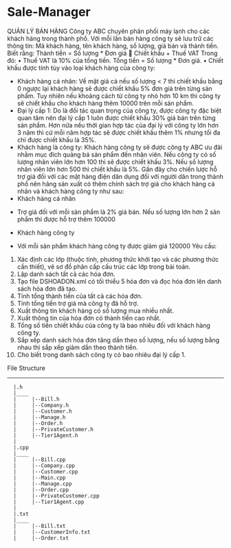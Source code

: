 # Sale-Manager

QUẢN LÝ BÁN HÀNG 
Công ty ABC chuyên phân phối máy lạnh cho các khách hàng trong thành phố. Với mỗi lần bán hàng công ty sẽ lưu trữ các thông tin: Mã khách hàng, tên khách hàng, số lượng, giá bán và thành tiền. Biết rằng: 
Thành tiền =  Số lượng * Đơn giá  Chiết khấu + Thuế VAT
Trong đó:
•	Thuế VAT là 10% của tổng tiền. Tổng tiền = Số lượng * Đơn giá.
•	Chiết khấu được tính tùy vào loại khách hàng của công ty: 
-	Khách hàng cá nhân: Về mặt giá cả nếu số lượng < 7 thì chiết khấu bằng 0 ngược lại khách hàng sẽ được chiết khấu 5% đơn giá trên từng sản phẩm. Tuy nhiên nếu khoảng cách từ công ty nhỏ hơn 10 km thì công ty sẽ chiết khấu cho khách hàng thêm 10000 trên mỗi sản phẩm.
-	Đại lý cấp 1: Do là đối tác quan trọng của công ty, được công ty đặc biệt quan tâm nên đại lý cấp 1 luôn được chiết khấu 30% giá bán trên từng sản phẩm. Hơn nữa nếu thời gian hợp tác của đại lý với công ty lớn hơn 3 năm thì cứ mỗi năm hợp tác sẽ được chiết khấu thêm 1% nhưng tối đa chỉ được chiết khấu là 35%.
-	Khách hàng là công ty: Khách hàng công ty sẽ được công ty ABC ưu đãi nhằm mục đích quảng bá sản phẩm đến nhân viên. Nếu công ty có số lượng nhân viên lớn hơn 100 thì sẽ được chiết khấu 3%. Nếu số lượng nhân viên lớn hơn 500 thì chiết khấu là 5%. 
Gần đây cho chiến lược hỗ trợ giá đối với các mặt hàng điện dân dụng đối với người dân trong thành phố nên hãng sản xuất có thêm chính sách trợ giá cho khách hàng cá nhân và khách hàng công ty như sau:
-	Khách hàng cá nhân
+	Trợ giá đối với mỗi sản phẩm là 2% giá bán. Nếu số lượng lớn hơn 2 sản phẩm thì được hỗ trợ thêm 100000
-	Khách hàng công ty
+	Với mỗi sản phẩm khách hàng công ty được giảm giá 120000
Yêu cầu: 
1.	Xác định các lớp (thuộc tính, phương thức khởi tạo và các phương thức cần thiết), vẽ sơ đồ phân cấp cấu trúc các lớp trong bài toán.
2.	Lập danh sách tất cả các hóa đơn.
3.	Tạo file DSHOADON.xml có tối thiểu 5 hóa đơn và đọc hóa đơn lên danh sách hóa đơn đã tạo. 
4.	Tính tổng thành tiền của tất cả các hóa đơn.
5.	Tính tổng tiền trợ giá mà công ty đã hỗ trợ.
6.	Xuất thông tin khách hàng có số lượng mua nhiều nhất.
7.	Xuất thông tin của hóa đơn có thành tiền cao nhất.
8.	Tổng số tiền chiết khấu của công ty là bao nhiêu đối với khách hàng công ty.
9.	Sắp xếp danh sách hóa đơn tăng dần theo số lượng, nếu số lượng bằng nhau thì sắp xếp giảm dần theo thành tiền.
10.	Cho biết trong danh sách công ty có bao nhiêu đại lý cấp 1.

File Structure
_____
      |.h
      |____
      |     |--Bill.h
      |     |--Company.h
      |     |--Customer.h
      |     |--Manage.h
      |     |--Order.h
      |     |--PrivateCustomer.h
      |     |--Tier1Agent.h
      |
      |.cpp
      |____
      |     |--Bill.cpp
      |     |--Company.cpp
      |     |--Customer.cpp
      |     |--Main.cpp
      |     |--Manage.cpp
      |     |--Order.cpp
      |     |--PrivateCustomer.cpp
      |     |--Tier1Agent.cpp
      |
      |.txt
      |____
      |     |--Bill.txt
      |     |--CustomerInfo.txt
      |     |--Order.txt
